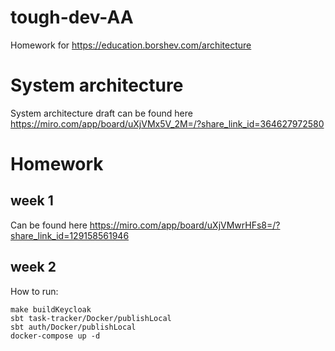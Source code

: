 # tough-dev-AA
Homework for https://education.borshev.com/architecture

# System architecture
System architecture draft can be found here
https://miro.com/app/board/uXjVMx5V_2M=/?share_link_id=364627972580

# Homework
## week 1 
Can be found here
https://miro.com/app/board/uXjVMwrHFs8=/?share_link_id=129158561946

## week 2
How to run:
```
make buildKeycloak
sbt task-tracker/Docker/publishLocal
sbt auth/Docker/publishLocal
docker-compose up -d
```

